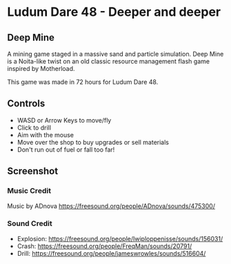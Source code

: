# Ludum Dare 48 - Deeper and deeper

## Deep Mine

A mining game staged in a massive sand and particle simulation. Deep Mine is a Noita-like twist on an old classic resource management flash game inspired by Motherload.

This game was made in 72 hours for Ludum Dare 48.

## Controls

- WASD or Arrow Keys to move/fly
- Click to drill
- Aim with the mouse
- Move over the shop to buy upgrades or sell materials
- Don't run out of fuel or fall too far!

## Screenshot



### Music Credit

Music by ADnova https://freesound.org/people/ADnova/sounds/475300/

### Sound Credit

- Explosion: https://freesound.org/people/Iwiploppenisse/sounds/156031/
- Crash: https://freesound.org/people/FreqMan/sounds/20791/
- Drill: https://freesound.org/people/jameswrowles/sounds/516604/